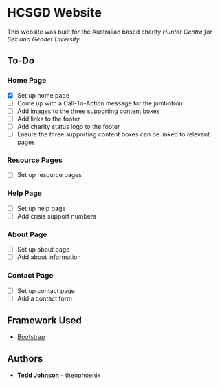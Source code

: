 # HCSGD Website

This website was built for the Australian based charity _Hunter Centre for Sex and Gender Diversity_.

## To-Do

### Home Page

- [x] Set up home page
- [ ] Come up with a Call-To-Action message for the jumbotron
- [ ] Add images to the three supporting content boxes
- [ ] Add links to the footer
- [ ] Add charity status logo to the footer
- [ ] Ensure the three supporting content boxes can be linked to relevant pages

### Resource Pages

- [ ] Set up resource pages

### Help Page

- [ ] Set up help page
- [ ] Add crisis support numbers

### About Page

- [ ] Set up about page
- [ ] Add about information

### Contact Page

- [ ] Set up contact page
- [ ] Add a contact form

## Framework Used

* [Bootstrap](https://getbootstrap.com/)

## Authors

* **Tedd Johnson** - [theophoenix](https://github.com/theophoenix)